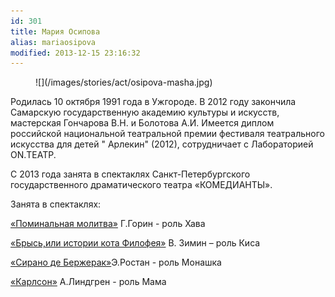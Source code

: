 ```yaml
---
id: 301
title: Мария Осипова
alias: mariaosipova
modified: 2013-12-15 23:16:32
---
```


<figure>
![](/images/stories/act/osipova-masha.jpg)
</figure>

Родилась 10 октября 1991 года в Ужгороде. В 2012 году закончила Самарскую государственную академию культуры и искусств, мастерская Гончарова В.Н. и Болотова А.И. Имеется диплом российской национальной театральной премии фестиваля театрального искусства для детей " Арлекин" (2012), сотрудничает с Лабораторией ON.ТЕАТР.

С 2013 года занята в спектаклях Санкт-Петербургского государственного драматического театра «КОМЕДИАНТЫ».

Занята в спектаклях:

[«Поминальная молитва»](97-pominalnaia-molitva.html) Г.Горин - роль Хава

[«Брысь,или истории кота Филофея»](40-bris-ili-istoria-kota-filifeia.html) В. Зимин – роль Киса

[«Сирано де Бержерак»](60-sirano-de-bergerak.html)Э.Ростан - роль Монашка

[«Карлсон»](147-karlson.html) А.Линдгрен - роль Мама


